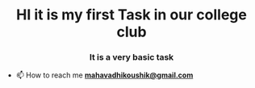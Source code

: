 <h1 align="center">HI it is my first Task in our college club</h1>
<h3 align="center">It is a very basic task</h3>

- 📫 How to reach me **mahavadhikoushik@gmail.com**

